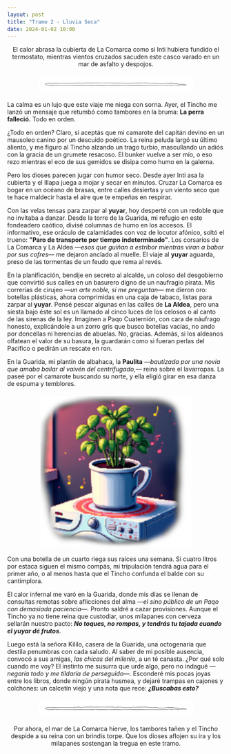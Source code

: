 ```yaml
---
layout: post
title: "Tramo 2 - Lluvia Seca"
date: 2024-01-02 10:00
---
```

<div style="text-align: center;">
  <p>El calor abrasa la cubierta de La Comarca como si Inti hubiera fundido el termostato, mientras vientos cruzados sacuden este casco varado en un mar de asfalto y despojos.</p>
</div>

<img src="/assets/images/separador.png" alt="Separador" style="display: block; margin: 20px auto;">

La calma es un lujo que este viaje me niega con sorna. Ayer, el Tincho me lanzó un mensaje que retumbó como tambores en la bruma: **La perra falleció.** Todo en orden. 

¿Todo en orden? Claro, si aceptás que mi camarote del capitán devino en un mausoleo canino por un descuido poético. La reina peluda largó su último aliento, y me figuro al Tincho alzando un trago turbio, mascullando un adiós con la gracia de un grumete resacoso. El bunker vuelve a ser mío, o eso rezo mientras el eco de sus gemidos se disipa como humo en la galerna.
<br>

Pero los dioses parecen jugar con humor seco. Desde ayer Inti asa la cubierta y el Illapa juega a mojar y secar en minutos. Cruzar La Comarca es bogar en un océano de brasas, entre calles desiertas y un viento seco que te hace maldecir hasta el aire que te empeñas en respirar.
<br>

Con las velas tensas para zarpar al **yuyar**, hoy desperté con un redoble que no invitaba a danzar. Desde la torre de la Guarida, mi refugio en este fondeadero caótico, divisé columnas de humo en los accesos. El informativo, ese oráculo de calamidades con voz de locutor afónico, soltó el trueno: **"Paro de transporte por tiempo indeterminado"**. Los corsarios de La Comarca y La Aldea _—esos que guiñan a estribor mientras viran a babor por sus cofres—_ me dejaron anclado al muelle. El viaje al **yuyar** aguarda, preso de las tormentas de un feudo que rema al revés.
<br>

En la planificación, bendije en secreto al alcalde, un coloso del desgobierno que convirtió sus calles en un basurero digno de un naufragio pirata. Mis correrías de cirujeo _—un arte noble, si me preguntan—_ me dieron oro: botellas plásticas, ahora comprimidas en una caja de tabaco, listas para zarpar al **yuyar**. Pensé pescar algunas en las calles de **La Aldea**, pero una siesta bajo éste sol es un llamado al cinco luces de los celosos o al canto de las sirenas de la ley. Imaginen a Paqo Cuaternión, con cara de náufrago honesto, explicándole a un zorro gris que busco botellas vacías, no ando por doncellas ni herencias de abuelas. No, gracias. Además, si los aldeanos olfatean el valor de su basura, la guardarán como si fueran perlas del Pacífico o pedirán un rescate en ron.
<br>

En la Guarida, mi plantín de albahaca, la **Paulita** _—bautizada por una novia que amaba bailar al vaivén del centrifugado,—_ reina sobre el lavarropas. La paseé por el camarote buscando su norte, y ella eligió girar en esa danza de espuma y temblores.

<img src="/assets/images/paulita.png" alt="Paulita en el lavarropas" style="display: block; margin: 20px auto;">

Con una botella de un cuarto riega sus raíces una semana. Si cuatro litros por estaca siguen el mismo compás, mi tripulación tendrá agua para el primer año, o al menos hasta que el Tincho confunda el balde con su cantimplora.
<br>

El calor infernal me varó en la Guarida, donde mis días se llenan de consultas remotas sobre aflicciones del alma _—el sino público de un Paqo con demasiada paciencia—._ Pronto saldré a cazar provisiones. Aunque el Tincho ya no tiene reina que custodiar, unos milapanes con cerveza sellarán nuestro pacto: **_No toques, no rompas, y tendrás tu tajada cuando el yuyar dé frutos_**.
<br>

Luego está la señora Kililo, casera de la Guarida, una octogenaria que destila penumbras con cada saludo. Al saber de mi posible ausencia, convocó a sus amigas, _las chicas del milenio_, a un té canasta. ¿Por qué solo cuando me voy? El instinto me susurra que urde algo, pero no indagué _—negaría todo y me tildaría de perseguido—._ Esconderé mis pocas joyas entre los libros, donde ningún pirata husmea, y dejaré trampas en cajones y colchones: un calcetín viejo y una nota que rece: **_¿Buscabas esto?_**

<img src="/assets/images/separador.png" alt="Separador" style="display: block; margin: 20px auto;">

<div style="text-align: center;">
  <p>Por ahora, el mar de La Comarca hierve, los tambores tañen y el Tincho despide a su reina con un brindis torpe. Que los dioses aflojen su ira y los milapanes sostengan la tregua en este tramo.</p>
</div>
